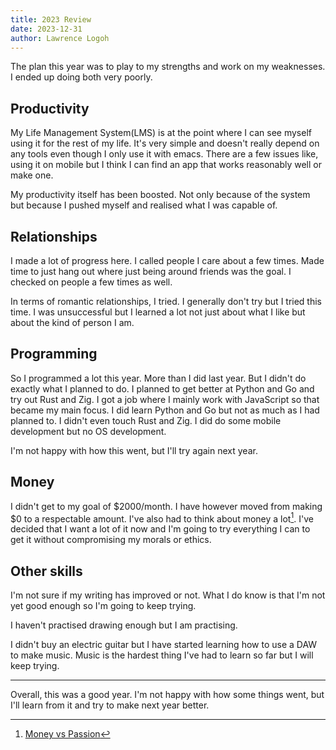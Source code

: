 ```yaml
---
title: 2023 Review
date: 2023-12-31
author: Lawrence Logoh
---
```


The plan this year was to play to my strengths and work on my
weaknesses. I ended up doing both very poorly.

## Productivity
My Life Management System(LMS) is at the point where I can see myself
using it for the rest of my life. It's very simple and doesn't really
depend on any tools even though I only use it with emacs.
There are a few issues like, using it on mobile but I think I can find
an app that works reasonably well or make one.

My productivity itself has been boosted. Not only because of the system
but because I pushed myself and realised what I was capable of. 


## Relationships
I made a lot of progress here. I called people I care about a few
times. Made time to just hang out where just being around friends was
the goal. I checked on people a few times as well.

In terms of romantic relationships, I tried. I generally don't try but I
tried this time. I was unsuccessful but I learned a lot not just about
what I like but about the kind of person I am. 


## Programming
So I programmed a lot this year. More than I did last year.
But I didn't do exactly what I planned to do.
I planned to get better at Python and Go and try out Rust and Zig. 
I got a job where I mainly work with JavaScript so that became my main
focus. I did learn Python and Go but not as much as I had planned to.
I didn't even touch Rust and Zig. I did do some mobile development but
no OS development. 

I'm not happy with how this went, but I'll try again next year.

## Money
I didn't get to my goal of $2000/month. I have however moved from making
$0 to a respectable amount. 
I've also had to think about money a lot[^1]. I've decided that I want a
lot of it now and I'm going to try everything I can to
get it without compromising my morals or ethics.

[^1]: [Money vs Passion](https://lawrencelogoh.com/blog/money_vs_passion.html)

## Other skills
I'm not sure if my writing has improved or not. What I do know is that
I'm not yet good enough so I'm going to keep trying.

I haven't practised drawing enough but I am practising. 

I didn't buy an electric guitar but I have started learning how to use a
DAW to make music. Music is the hardest thing I've had to learn so far
but I will keep trying.

---

Overall, this was a good year.
I'm not happy with how some things went, but I'll learn from it and try
to make next year better. 
